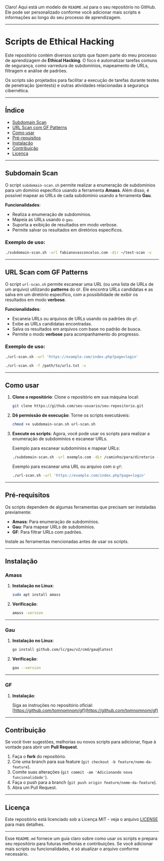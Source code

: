 Claro! Aqui está um modelo de `README.md` para o seu repositório no GitHub. Ele pode ser personalizado conforme você adicionar mais scripts e informações ao longo do seu processo de aprendizagem.

---

# **Scripts de Ethical Hacking**

Este repositório contém diversos scripts que fazem parte do meu processo de aprendizagem de **Ethical Hacking**. O foco é automatizar tarefas comuns de segurança, como varredura de subdomínios, mapeamento de URLs, filtragem e análise de padrões.

Os scripts são projetados para facilitar a execução de tarefas durante testes de penetração (pentests) e outras atividades relacionadas à segurança cibernética.

---

## **Índice**

* [Subdomain Scan](#subdomain-scan)
* [URL Scan com GF Patterns](#url-scan-com-gf-patterns)
* [Como usar](#como-usar)
* [Pré-requisitos](#pré-requisitos)
* [Instalação](#instalação)
* [Contribuição](#contribuição)
* [Licença](#licença)

---

## **Subdomain Scan**

O script `subdomain-scan.sh` permite realizar a enumeração de subdomínios para um domínio específico usando a ferramenta **Amass**. Além disso, é possível mapear as URLs de cada subdomínio usando a ferramenta **Gau**.

**Funcionalidades**:

* Realiza a enumeração de subdomínios.
* Mapeia as URLs usando o `gau`.
* Suporta a exibição de resultados em modo verbose.
* Permite salvar os resultados em diretórios específicos.

### **Exemplo de uso**:

```bash
./subdomain-scan.sh -url fabianovasconcelos.com -dir ~/test-scan -v
```

---

## **URL Scan com GF Patterns**

O script `url-scan.sh` permite escanear uma URL (ou uma lista de URLs de um arquivo) utilizando **patterns** do `GF`. Ele encontra URLs candidatas e as salva em um diretório específico, com a possibilidade de exibir os resultados em modo **verbose**.

**Funcionalidades**:

* Escaneia URLs ou arquivos de URLs usando os padrões do `gf`.
* Exibe as URLs candidatas encontradas.
* Salva os resultados em arquivos com base no padrão de busca.
* Permite o modo **verbose** para acompanhamento do progresso.

### **Exemplo de uso**:

```bash
./url-scan.sh -url 'https://example.com/index.php?page=login'
```

```bash
./url-scan.sh -f /path/to/urls.txt -v
```

---

## **Como usar**

1. **Clone o repositório**:
   Clone o repositório em sua máquina local:

   ```bash
   git clone https://github.com/seu-usuario/seu-repositorio.git
   ```

2. **Dê permissão de execução**:
   Torne os scripts executáveis:

   ```bash
   chmod +x subdomain-scan.sh url-scan.sh
   ```

3. **Execute os scripts**:
   Agora, você pode usar os scripts para realizar a enumeração de subdomínios e escanear URLs.

   Exemplo para escanear subdomínios e mapear URLs:

   ```bash
   ./subdomain-scan.sh -url exemplo.com -dir /caminho/para/diretorio -v
   ```

   Exemplo para escanear uma URL ou arquivo com o `gf`:

   ```bash
   ./url-scan.sh -url 'https://example.com/index.php?page=login'
   ```

---

## **Pré-requisitos**

Os scripts dependem de algumas ferramentas que precisam ser instaladas previamente:

* **Amass**: Para enumeração de subdomínios.
* **Gau**: Para mapear URLs de subdomínios.
* **GF**: Para filtrar URLs com padrões.

Instale as ferramentas mencionadas antes de usar os scripts.

---

## **Instalação**

### **Amass**

1. **Instalação no Linux**:

   ```bash
   sudo apt install amass
   ```

2. **Verificação**:

   ```bash
   amass -version
   ```

---

### **Gau**

1. **Instalação no Linux**:

   ```bash
   go install github.com/lc/gau/v2/cmd/gau@latest
   ```

2. **Verificação**:

   ```bash
   gau --version
   ```

---

### **GF**

1. **Instalação**:

   Siga as instruções no repositório oficial: [https://github.com/tomnomnom/gf](https://github.com/tomnomnom/gf)

---

## **Contribuição**

Se você tiver sugestões, melhorias ou novos scripts para adicionar, fique à vontade para abrir um **Pull Request**.

1. Faça o **fork** do repositório.
2. Crie uma branch para sua feature (`git checkout -b feature/nome-da-feature`).
3. Comite suas alterações (`git commit -am 'Adicionando nova funcionalidade'`).
4. Faça o push para a branch (`git push origin feature/nome-da-feature`).
5. Abra um Pull Request.

---

## **Licença**

Este repositório está licenciado sob a Licença MIT - veja o arquivo [LICENSE](LICENSE) para mais detalhes.

---

Esse `README.md` fornece um guia claro sobre como usar os scripts e prepara seu repositório para futuras melhorias e contribuições. Se você adicionar mais scripts ou funcionalidades, é só atualizar o arquivo conforme necessário.
